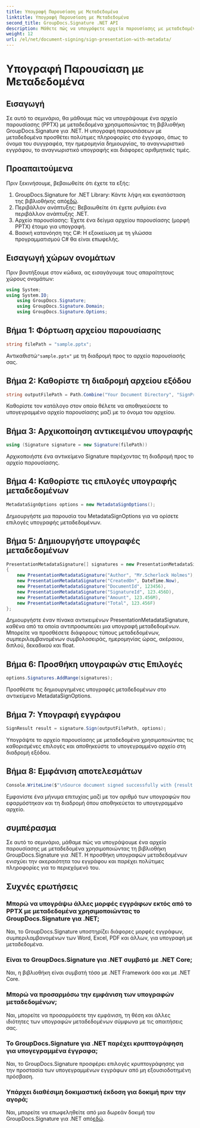 ```yaml
---
title: Υπογραφή Παρουσίαση με Μεταδεδομένα
linktitle: Υπογραφή Παρουσίαση με Μεταδεδομένα
second_title: GroupDocs.Signature .NET API
description: Μάθετε πώς να υπογράφετε αρχεία παρουσίασης με μεταδεδομένα χρησιμοποιώντας το GroupDocs.Signature για .NET. Βελτιώστε την ακεραιότητα του εγγράφου και προσθέστε πολύτιμες πληροφορίες.
weight: 12
url: /el/net/document-signing/sign-presentation-with-metadata/
---
```


# Υπογραφή Παρουσίαση με Μεταδεδομένα

## Εισαγωγή
Σε αυτό το σεμινάριο, θα μάθουμε πώς να υπογράψουμε ένα αρχείο παρουσίασης (PPTX) με μεταδεδομένα χρησιμοποιώντας τη βιβλιοθήκη GroupDocs.Signature για .NET. Η υπογραφή παρουσιάσεων με μεταδεδομένα προσθέτει πολύτιμες πληροφορίες στο έγγραφο, όπως το όνομα του συγγραφέα, την ημερομηνία δημιουργίας, το αναγνωριστικό εγγράφου, το αναγνωριστικό υπογραφής και διάφορες αριθμητικές τιμές.
## Προαπαιτούμενα
Πριν ξεκινήσουμε, βεβαιωθείτε ότι έχετε τα εξής:
1.  GroupDocs.Signature for .NET Library: Κάντε λήψη και εγκατάσταση της βιβλιοθήκης από[εδώ](https://releases.groupdocs.com/signature/net/).
2. Περιβάλλον ανάπτυξης: Βεβαιωθείτε ότι έχετε ρυθμίσει ένα περιβάλλον ανάπτυξης .NET.
3. Αρχείο παρουσίασης: Έχετε ένα δείγμα αρχείου παρουσίασης (μορφή PPTX) έτοιμο για υπογραφή.
4. Βασική κατανόηση της C#: Η εξοικείωση με τη γλώσσα προγραμματισμού C# θα είναι επωφελής.

## Εισαγωγή χώρων ονομάτων
Πριν βουτήξουμε στον κώδικα, ας εισαγάγουμε τους απαραίτητους χώρους ονομάτων:
```csharp
using System;
using System.IO;
    using GroupDocs.Signature;
    using GroupDocs.Signature.Domain;
    using GroupDocs.Signature.Options;
```
## Βήμα 1: Φόρτωση αρχείου παρουσίασης
```csharp
string filePath = "sample.pptx";
```
 Αντικαθιστώ`"sample.pptx"` με τη διαδρομή προς το αρχείο παρουσίασής σας.
## Βήμα 2: Καθορίστε τη διαδρομή αρχείου εξόδου
```csharp
string outputFilePath = Path.Combine("Your Document Directory", "SignPresentationWithMetadata", "SignedWithMetadata.pptx");
```
Καθορίστε τον κατάλογο στον οποίο θέλετε να αποθηκεύσετε το υπογεγραμμένο αρχείο παρουσίασης μαζί με το όνομα του αρχείου.
## Βήμα 3: Αρχικοποίηση αντικειμένου υπογραφής
```csharp
using (Signature signature = new Signature(filePath))
```
Αρχικοποιήστε ένα αντικείμενο Signature παρέχοντας τη διαδρομή προς το αρχείο παρουσίασης.
## Βήμα 4: Καθορίστε τις επιλογές υπογραφής μεταδεδομένων
```csharp
MetadataSignOptions options = new MetadataSignOptions();
```
Δημιουργήστε μια παρουσία του MetadataSignOptions για να ορίσετε επιλογές υπογραφής μεταδεδομένων.
## Βήμα 5: Δημιουργήστε υπογραφές μεταδεδομένων
```csharp
PresentationMetadataSignature[] signatures = new PresentationMetadataSignature[]
{
    new PresentationMetadataSignature("Author", "Mr.Scherlock Holmes"),
    new PresentationMetadataSignature("CreatedOn", DateTime.Now),
    new PresentationMetadataSignature("DocumentId", 123456),
    new PresentationMetadataSignature("SignatureId", 123.456D),
    new PresentationMetadataSignature("Amount", 123.456M),
    new PresentationMetadataSignature("Total", 123.456F)
};
```
Δημιουργήστε έναν πίνακα αντικειμένων PresentationMetadataSignature, καθένα από τα οποία αντιπροσωπεύει μια υπογραφή μεταδεδομένων. Μπορείτε να προσθέσετε διάφορους τύπους μεταδεδομένων, συμπεριλαμβανομένων συμβολοσειράς, ημερομηνίας ώρας, ακέραιου, διπλού, δεκαδικού και float.
## Βήμα 6: Προσθήκη υπογραφών στις Επιλογές
```csharp
options.Signatures.AddRange(signatures);
```
Προσθέστε τις δημιουργημένες υπογραφές μεταδεδομένων στο αντικείμενο MetadataSignOptions.
## Βήμα 7: Υπογραφή εγγράφου
```csharp
SignResult result = signature.Sign(outputFilePath, options);
```
Υπογράψτε το αρχείο παρουσίασης με μεταδεδομένα χρησιμοποιώντας τις καθορισμένες επιλογές και αποθηκεύστε το υπογεγραμμένο αρχείο στη διαδρομή εξόδου.
## Βήμα 8: Εμφάνιση αποτελεσμάτων
```csharp
Console.WriteLine($"\nSource document signed successfully with {result.Succeeded.Count} signature(s).\nFile saved at {outputFilePath}.");
```
Εμφανίστε ένα μήνυμα επιτυχίας μαζί με τον αριθμό των υπογραφών που εφαρμόστηκαν και τη διαδρομή όπου αποθηκεύεται το υπογεγραμμένο αρχείο.

## συμπέρασμα
Σε αυτό το σεμινάριο, μάθαμε πώς να υπογράψουμε ένα αρχείο παρουσίασης με μεταδεδομένα χρησιμοποιώντας τη βιβλιοθήκη GroupDocs.Signature για .NET. Η προσθήκη υπογραφών μεταδεδομένων ενισχύει την ακεραιότητα του εγγράφου και παρέχει πολύτιμες πληροφορίες για το περιεχόμενό του.

## Συχνές ερωτήσεις
### Μπορώ να υπογράψω άλλες μορφές εγγράφων εκτός από το PPTX με μεταδεδομένα χρησιμοποιώντας το GroupDocs.Signature για .NET;
Ναι, το GroupDocs.Signature υποστηρίζει διάφορες μορφές εγγράφων, συμπεριλαμβανομένων των Word, Excel, PDF και άλλων, για υπογραφή με μεταδεδομένα.
### Είναι το GroupDocs.Signature για .NET συμβατό με .NET Core;
Ναι, η βιβλιοθήκη είναι συμβατή τόσο με .NET Framework όσο και με .NET Core.
### Μπορώ να προσαρμόσω την εμφάνιση των υπογραφών μεταδεδομένων;
Ναι, μπορείτε να προσαρμόσετε την εμφάνιση, τη θέση και άλλες ιδιότητες των υπογραφών μεταδεδομένων σύμφωνα με τις απαιτήσεις σας.
### Το GroupDocs.Signature για .NET παρέχει κρυπτογράφηση για υπογεγραμμένα έγγραφα;
Ναι, το GroupDocs.Signature προσφέρει επιλογές κρυπτογράφησης για την προστασία των υπογεγραμμένων εγγράφων από μη εξουσιοδοτημένη πρόσβαση.
### Υπάρχει διαθέσιμη δοκιμαστική έκδοση για δοκιμή πριν την αγορά;
 Ναι, μπορείτε να επωφεληθείτε από μια δωρεάν δοκιμή του GroupDocs.Signature για .NET από[εδώ](https://releases.groupdocs.com/).